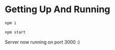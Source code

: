 # Getting Up And Running

```bash
npm i
```

```bash
npm start
```

Server now running on port 3000 :)
